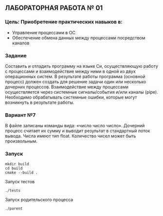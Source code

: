 ## ЛАБОРАТОРНАЯ РАБОТА № 01
### Цель: Приобретение практических навыков в:
- Управление процессами в ОС
- Обеспечение обмена данных между процессами посредством каналов
### Задание
Составить и отладить программу на языке Си, осуществляющую работу с процессами и
взаимодействие между ними в одной из двух операционных систем. В результате работы
программа (основной процесс) должен создать для решение задачи один или несколько
дочерних процессов. Взаимодействие между процессами осуществляется через системные
сигналы/события и/или каналы (pipe).
Необходимо обрабатывать системные ошибки, которые могут возникнуть в результате работы.
### Вариант №7
В файле записаны команды вида: «число число число<endline>». Дочерний процесс
считает их сумму и выводит результат в стандартный поток вывода. Числа имеют тип float.
Количество чисел может быть произвольным.

### Запуск
```
mkdir build
cd build
cmake --build .
```
Запуск тестов
```
./tests
```
Запуск родительского процесса
```
./parent
```